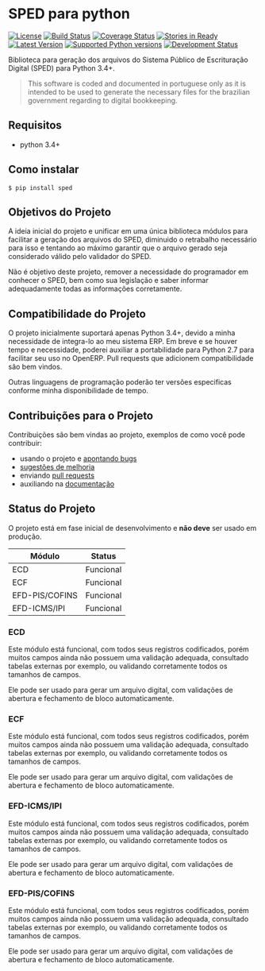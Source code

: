 # SPED para python

[![License](https://pypip.in/license/sped/badge.svg)](https://pypi.python.org/pypi/sped/)
[![Build Status](https://travis-ci.org/sped-br/python-sped.svg "Build Status")](https://travis-ci.org/sped-br/python-sped)
[![Coverage Status](https://coveralls.io/repos/sped-br/python-sped/badge.svg)](https://coveralls.io/r/sped-br/python-sped)
[![Stories in Ready](https://badge.waffle.io/sped-br/python-sped.svg?label=ready&title=Ready)](http://waffle.io/sped-br/python-sped)
[![Latest Version](https://pypip.in/version/sped/badge.svg)](https://pypi.python.org/pypi/sped/)
[![Supported Python versions](https://pypip.in/py_versions/sped/badge.svg)](https://pypi.python.org/pypi/sped/)
[![Development Status](https://pypip.in/status/sped/badge.svg)](https://pypi.python.org/pypi/sped/)

Biblioteca para geração dos arquivos do Sistema Público de Escrituração Digital (SPED) para Python 3.4+.

> This software is coded and documented in portuguese only as it is intended to be used to generate the necessary files for the brazilian government regarding to digital bookkeeping.

## Requisitos

 * python 3.4+

## Como instalar

    $ pip install sped

## Objetivos do Projeto

A ideia inicial do projeto e unificar em uma única biblioteca módulos para facilitar a geração dos arquivos do SPED, diminuido o retrabalho necessário para isso e tentando ao máximo garantir que o arquivo gerado seja considerado válido pelo validador do SPED.

Não é objetivo deste projeto, remover a necessidade do programador em conhecer o SPED, bem como sua legislação e saber informar adequadamente todas as informações corretamente.

## Compatibilidade do Projeto

O projeto inicialmente suportará apenas Python 3.4+, devido a minha necessidade de integra-lo ao meu sistema ERP. Em breve e se houver tempo e necessidade, poderei auxiliar a portabilidade para Python 2.7 para facilitar seu uso no OpenERP. Pull requests que adicionem compatibilidade são bem vindos.

Outras linguagens de programação poderão ter versões especificas conforme minha disponibilidade de tempo.

## Contribuições para o Projeto

Contribuições são bem vindas ao projeto, exemplos de como você pode contribuir:
 * usando o projeto e [apontando bugs](https://github.com/sped-br/python-sped/issues)
 * [sugestões de melhoria](https://github.com/sped-br/python-sped/issues)
 * enviando [pull requests](https://github.com/sped-br/python-sped/pulls)
 * auxiliando na [documentação](https://github.com/sped-br/python-sped/wiki)

## Status do Projeto

O projeto está em fase inicial de desenvolvimento e **não deve** ser usado em produção.

| Módulo         |     Status    |
|----------------|:-------------:|
| ECD            |   Funcional   |
| ECF            |   Funcional   |
| EFD-PIS/COFINS |   Funcional   |
| EFD-ICMS/IPI   |   Funcional   |

### ECD

Este módulo está funcional, com todos seus registros codificados, porém muitos campos ainda não possuem uma validação
adequada, consultado tabelas externas por exemplo, ou validando corretamente todos os tamanhos de campos.

Ele pode ser usado para gerar um arquivo digital, com validações de abertura e fechamento de bloco automaticamente.

### ECF

Este módulo está funcional, com todos seus registros codificados, porém muitos campos ainda não possuem uma validação
adequada, consultado tabelas externas por exemplo, ou validando corretamente todos os tamanhos de campos.

Ele pode ser usado para gerar um arquivo digital, com validações de abertura e fechamento de bloco automaticamente.

### EFD-ICMS/IPI

Este módulo está funcional, com todos seus registros codificados, porém muitos campos ainda não possuem uma validação
adequada, consultado tabelas externas por exemplo, ou validando corretamente todos os tamanhos de campos.

Ele pode ser usado para gerar um arquivo digital, com validações de abertura e fechamento de bloco automaticamente.

### EFD-PIS/COFINS

Este módulo está funcional, com todos seus registros codificados, porém muitos campos ainda não possuem uma validação
adequada, consultado tabelas externas por exemplo, ou validando corretamente todos os tamanhos de campos.

Ele pode ser usado para gerar um arquivo digital, com validações de abertura e fechamento de bloco automaticamente.
